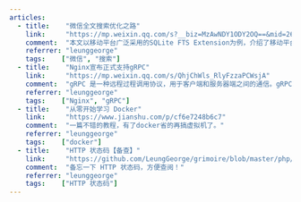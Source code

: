 ```yaml
---
articles:
  - title:    "微信全文搜索优化之路"
    link:     "https://mp.weixin.qq.com/s?__biz=MzAwNDY1ODY2OQ==&mid=2649286786&idx=1&sn=338a1c65b54a2305d00154217b302033"
    comment:  "本文以移动平台广泛采用的SQLite FTS Extension为例，介绍了移动平台FTS的基本原理，结合微信安卓客户端自身实践，重点讲述微信在FTS上的一些性能优化经验。"
    referrer: "leunggeorge"
    tags:    ["微信", "搜索"]
  - title:    "Nginx宣布正式支持gRPC"
    link:     "https://mp.weixin.qq.com/s/QhjChWls_RlyFzzaPCWsjA"
    comment:  "gRPC 是一种远程过程调用协议，用于客户端和服务器端之间的通信。gRPC 紧凑小巧，跨多种编程语言，同时支持请求与响应式的交互方式和流式交互方式。gRPC 因其跨语言特性和简洁的设计变得越来越流行，其中服务网格的实现就使用了 gRPC。"
    referrer: "leunggeorge"
    tags:    ["Nginx", "gRPC"]
  - title:    "从零开始学习 Docker"
    link:     "https://www.jianshu.com/p/cf6e7248b6c7"
    comment:  "一篇不错的教程，有了docker省的再搞虚拟机了。"
    referrer: "leunggeorge"
    tags:    ["docker"]
  - title:    "HTTP 状态码【备查】"
    link:     "https://github.com/LeungGeorge/grimoire/blob/master/php/httpji-chu/httpzhuang-tai-ma.md"
    comment:  "备忘一下 HTTP 状态码，方便查阅！"
    referrer: "leunggeorge"
    tags:    ["HTTP 状态码"]
---
```

